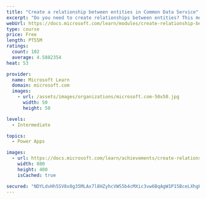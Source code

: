 ```yaml
---
title: "Create a relationship between entities in Common Data Service"
excerpt: "Do you need to create relationships between entities? This module will show how and why you can separate data into entities and how to relate between entities to build complex and robust business solutions. It will also explain the different kinds of relationships that you can define between entities in Common Data Service."
webUrl: https://docs.microsoft.com/learn/modules/create-relationship-between-cds-entities/
type: course
price: Free
length: PT55M
ratings:
  count: 102
  average: 4.5882354
heat: 53

provider:
  name: Microsoft Learn
  domain: microsoft.com
  images:
    - url: /assets/images/organizations/microsoft.com-50x50.jpg
      width: 50
      height: 50

levels:
  - Intermediate

topics:
  - Power Apps

images:
  - url: https://docs.microsoft.com/learn/achievements/create-relationship-between-cds-entities-social.png
    width: 800
    height: 400
    isCached: true

secured: "NDYLdvHh5SV8x0g35MLAx7l8HZyhcVWS5b4cMXic3vw6BqAgW1P15BceLXhgHYB5HVT9oHIinTOYHjc7yf0EOlEOAjR9Uy6yD9AD1DupwpPLbbP8B8CJ78dZ/N3A8xph8dA8dcHDH33riU7XfiihE3pcgMdCyXpBHOqkHYB6xHWSlUFhxq4FMxqapx3cKBUf1jOfHf+qxoM+TtU4w+Y0btMDBKjRaykK8UIf7IqT5SqXSgK152WCrFZkdVywE64HM4xM/8lo3evRgGanzcwr3j9yf9IYYC1i9W/JnOIJrGqSyCK7e5ip6jlneb5W64soKPQrw24Sq7H8Fexi7BkYAYx+ield3reo9ywpoTu6YWJ0aBrMF5fsqPS5duTYSDXNnlUnHmYjkbqXYCGC4sX71w==;YdlD8/5vLtvjQhJGdMw8/g=="
---
```


